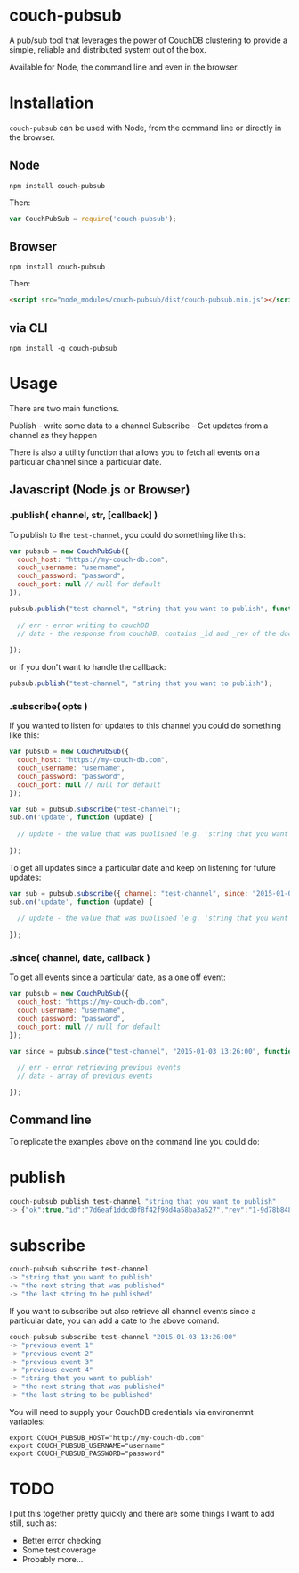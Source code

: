 # couch-pubsub

A pub/sub tool that leverages the power of CouchDB clustering to provide a simple, reliable and distributed system out of the box.

Available for Node, the command line and even in the browser.

# Installation 

`couch-pubsub` can be used with Node, from the command line or directly in the browser.

## Node
```
npm install couch-pubsub
```
Then:
``` js
var CouchPubSub = require('couch-pubsub');
```

## Browser
```
npm install couch-pubsub
```
Then:
``` html
<script src="node_modules/couch-pubsub/dist/couch-pubsub.min.js"></script>
```

## via CLI
```
npm install -g couch-pubsub
```

# Usage

There are two main functions.

Publish - write some data to a channel
Subscribe - Get updates from a channel as they happen

There is also a utility function that allows you to fetch all events on a particular channel since a particular date.

## Javascript (Node.js or Browser)

### .publish( channel, str, [callback] )
To publish to the `test-channel`, you could do something like this:
``` js
var pubsub = new CouchPubSub({
  couch_host: "https://my-couch-db.com",
  couch_username: "username",
  couch_password: "password",
  couch_port: null // null for default
});

pubsub.publish("test-channel", "string that you want to publish", function(err, data) {
  
  // err - error writing to couchDB
  // data - the response from couchDB, contains _id and _rev of the doc
  
});
```

or if you don't want to handle the callback:

``` js
pubsub.publish("test-channel", "string that you want to publish");
```

### .subscribe( opts )

If you wanted to listen for updates to this channel you could do something like this:

``` js
var pubsub = new CouchPubSub({
  couch_host: "https://my-couch-db.com",
  couch_username: "username",
  couch_password: "password",
  couch_port: null // null for default
});

var sub = pubsub.subscribe("test-channel");
sub.on('update', function (update) {
    
  // update - the value that was published (e.g. 'string that you want to publish' from above')
    
});
```

To get all updates since a particular date and keep on listening for future updates:

``` js
var sub = pubsub.subscribe({ channel: "test-channel", since: "2015-01-03 13:26:00"});
sub.on('update', function (update) {
    
  // update - the value that was published (e.g. 'string that you want to publish' from above')
    
});
```
### .since( channel, date, callback )
To get all events since a particular date, as a one off event:

``` js
var pubsub = new CouchPubSub({
  couch_host: "https://my-couch-db.com",
  couch_username: "username",
  couch_password: "password",
  couch_port: null // null for default
});

var since = pubsub.since("test-channel", "2015-01-03 13:26:00", function(err, data) {
  
  // err - error retrieving previous events
  // data - array of previous events

});
```

## Command line

To replicate the examples above on the command line you could do:

# publish

``` js
couch-pubsub publish test-channel "string that you want to publish"
-> {"ok":true,"id":"7d6eaf1ddcd0f8f42f98d4a58ba3a527","rev":"1-9d78b84800709cf0d8446f2147c74d75"}
```

# subscribe

``` js
couch-pubsub subscribe test-channel
-> "string that you want to publish"
-> "the next string that was published"
-> "the last string to be published"
```

If you want to subscribe but also retrieve all channel events since a particular date, you can add a date to the above comand.

``` js
couch-pubsub subscribe test-channel "2015-01-03 13:26:00"
-> "previous event 1"
-> "previous event 2"
-> "previous event 3"
-> "previous event 4"
-> "string that you want to publish"
-> "the next string that was published"
-> "the last string to be published"
```

You will need to supply your CouchDB credentials via environemnt variables:

```
export COUCH_PUBSUB_HOST="http://my-couch-db.com"
export COUCH_PUBSUB_USERNAME="username"
export COUCH_PUBSUB_PASSWORD="password"
```

# TODO

I put this together pretty quickly and there are some things I want to add still, such as:

* Better error checking
* Some test coverage
* Probably more...